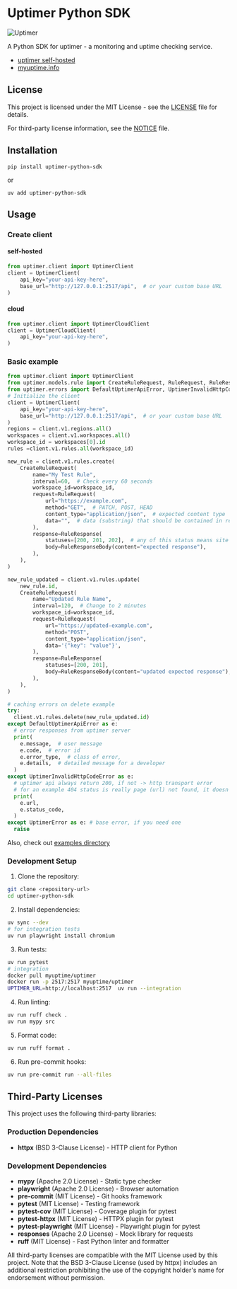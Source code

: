 # Uptimer Python SDK

![Uptimer](https://static.myuptime.info/61uvxp/icon.png)

A Python SDK for uptimer - a monitoring and uptime checking service.
* [uptimer self-hosted](https://uptimer.myuptime.info)
* [myuptime.info](https://myuptime.info)

## License

This project is licensed under the MIT License - see the [LICENSE](LICENSE) file for details.

For third-party license information, see the [NOTICE](NOTICE) file.

## Installation 

```shell
pip install uptimer-python-sdk
```

or 
```shell
uv add uptimer-python-sdk
```

## Usage

### Create client

#### self-hosted

```python
from uptimer.client import UptimerClient
client = UptimerClient(
    api_key="your-api-key-here",
    base_url="http://127.0.0.1:2517/api",  # or your custom base URL
)
```

#### cloud  
```python
from uptimer.client import UptimerCloudClient
client = UptimerCloudClient(
    api_key="your-api-key-here",
)
```

### Basic example
```python
from uptimer.client import UptimerClient
from uptimer.models.rule import CreateRuleRequest, RuleRequest, RuleResponse, RuleResponseBody
from uptimer.errors import DefaultUptimerApiError, UptimerInvalidHttpCodeError, UptimerError
# Initialize the client
client = UptimerClient(
    api_key="your-api-key-here",
    base_url="http://127.0.0.1:2517/api",  # or your custom base URL
)
regions = client.v1.regions.all()
workspaces = client.v1.workspaces.all()
workspace_id = workspaces[0].id
rules =client.v1.rules.all(workspace_id)

new_rule = client.v1.rules.create(
    CreateRuleRequest(
        name="My Test Rule",
        interval=60,  # Check every 60 seconds
        workspace_id=workspace_id,
        request=RuleRequest(
            url="https://example.com",
            method="GET",  # PATCH, POST, HEAD
            content_type="application/json",  # expected content type
            data="",  # data (substring) that should be contained in resonse
        ),
        response=RuleResponse(
            statuses=[200, 201, 202],  # any of this status means site is up
            body=RuleResponseBody(content="expected response"),
        ),
    ),
)

new_rule_updated = client.v1.rules.update(
    new_rule.id,
    CreateRuleRequest(
        name="Updated Rule Name",
        interval=120,  # Change to 2 minutes
        workspace_id=workspace_id,
        request=RuleRequest(
            url="https://updated-example.com",
            method="POST",
            content_type="application/json",
            data='{"key": "value"}',
        ),
        response=RuleResponse(
            statuses=[200, 201],
            body=RuleResponseBody(content="updated expected response"),
        ),
    ),
)

# caching errors on delete example
try:
  client.v1.rules.delete(new_rule_updated.id)
except DefaultUptimerApiError as e:
  # error responses from uptimer server
  print(
    e.message,  # user message
    e.code,  # error id
    e.error_type,  # class of error,
    e.details,  # detailed message for a developer
  )
except UptimerInvalidHttpCodeError as e:
  # uptimer api always return 200, if not -> http transport error
  # for an example 404 status is really page (url) not found, it doesn't mean that an object with id not found.
  print(
    e.url,
    e.status_code,
  )
except UptimerError as e: # base error, if you need one
  raise
```

Also, check out [examples directory](https://github.com/myuptime-info/uptimer-python-sdk/examples)

### Development Setup

1. Clone the repository:

```bash
git clone <repository-url>
cd uptimer-python-sdk
```

2. Install dependencies:

```bash
uv sync --dev
# for integration tests
uv run playwright install chromium
```

3. Run tests:

```bash
uv run pytest
# integration
docker pull myuptime/uptimer
docker run -p 2517:2517 myuptime/uptimer
UPTIMER_URL=http://localhost:2517  uv run --integration
```

4. Run linting:

```bash
uv run ruff check .
uv run mypy src
```

5. Format code:

```bash
uv run ruff format .
```

6. Run pre-commit hooks:

```bash
uv run pre-commit run --all-files
```

## Third-Party Licenses

This project uses the following third-party libraries:

### Production Dependencies

- **httpx** (BSD 3-Clause License) - HTTP client for Python

### Development Dependencies

- **mypy** (Apache 2.0 License) - Static type checker
- **playwright** (Apache 2.0 License) - Browser automation
- **pre-commit** (MIT License) - Git hooks framework
- **pytest** (MIT License) - Testing framework
- **pytest-cov** (MIT License) - Coverage plugin for pytest
- **pytest-httpx** (MIT License) - HTTPX plugin for pytest
- **pytest-playwright** (MIT License) - Playwright plugin for pytest
- **responses** (Apache 2.0 License) - Mock library for requests
- **ruff** (MIT License) - Fast Python linter and formatter

All third-party licenses are compatible with the MIT License used by this project. Note that the BSD 3-Clause License (used by httpx) includes an additional restriction prohibiting the use of the copyright holder's name for endorsement without permission.

